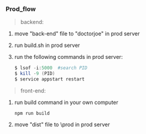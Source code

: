 ### Prod_flow

> backend:

1. move "back-end" file to "doctorjoe" in prod server

2. run build.sh in prod server

3. run the following commands in prod server:

   ```powershell
   $ lsof -i:5000  #search PID
   $ kill -9 (PID)
   $ service appstart restart
   ```

> front-end:

1. run build command in your own computer

   ```po
   npm run build
   ```

2. move "dist" file to \prod in prod server